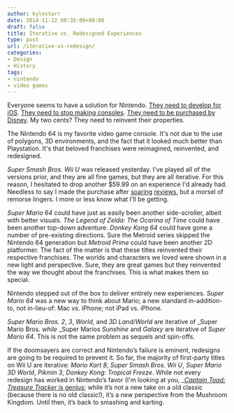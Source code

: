 ```yaml
---
author: kylestarr
date: 2014-11-22 08:35:09+00:00
draft: false
title: Iterative vs. Redesigned Experiences
type: post
url: /iterative-vs-redesign/
categories:
- Design
- History
tags:
- nintendo
- video games
---
```


Everyone seems to have a solution for Nintendo. [They need to develop for iOS](http://www.marco.org/2013/09/02/mutex-nintendo). [They need to stop making consoles](http://www.forbes.com/sites/insertcoin/2013/12/10/it-may-be-time-for-nintendo-to-make-games-not-consoles/). [They need to be purchased by Disney](http://www.polygon.com/2014/11/21/7259147/disney-nintendo-acquisition). My two cents? They need to reinvent their properties.

The Nintendo 64 is my favorite video game console. It's not due to the use of polygons, 3D environments, and the fact that it looked much better than Playstation. It's that beloved franchises were reimagined, reinvented, and redesigned.

_Super Smash Bros. Wii U_ was released yesterday. I've played all of the versions prior, and they are all fine games, but they are all iterative. For this reason, I hesitated to drop another $59.99 on an experience I'd already had. Needless to say I made the purchase after [soaring](http://ign.com/articles/2014/11/19/super-smash-bros-for-wii-u-review) [reviews](http://www.polygon.com/2014/11/21/7259791/super-smash-bros-for-wii-u-review-crazy-eights), but a morsel of remorse lingers. I more or less know what I'll be getting.

_Super Mario 64_ could have just as easily been another side-scroller, albeit with better visuals. _The Legend of Zelda: The Ocarina of Time_ could have been another top-down adventure. _Donkey Kong 64_ could have gone a number of pre-existing directions. Sure the Metroid series skipped the Nintendo 64 generation but _Metroid Prime_ could have been another 2D platformer. The fact of the matter is that these titles reinvented their respective franchises. The worlds and characters we loved were shown in a new light and perspective. Sure, they are great games but they reinvented the way we thought about the franchises. This is what makes them so special.

Nintendo stepped out of the box to deliver entirely new experiences. _Super Mario 64_ was a new way to think about Mario; a new standard in-addition-to, not in-lieu-of: Mac vs. iPhone; not iPad vs. iPhone.

_Super Mario Bros. 2_, _3_, _World_, and _3D Land/World_ are iterative of _Super Mario Bros. _while_ _Super Marios _Sunshine_ and _Galaxy_ are iterative of _Super Mario 64_. This is not the same problem as sequels and spin-offs.

If the doomsayers are correct and Nintendo’s failure is eminent, redesigns are going to be required to prevent it. So far, the majority of first-party titles on Wii U are iterative: _Mario Kart 8_, _Super Smash Bros. Wii U_, _Super Mario 3D World_, _Pikmin 3_, _Donkey Kong: Tropical Freeze_. While not every redesign has worked in Nintendo’s favor (I'm looking at you, _[_Captain Toad: Treasure Tracker_ is genius](https://www.zerocounts.net/2014/10/11/captain-toad-is-genius/); while it’s not a new take on a old classic (because there is no old classic!), it’s a new perspective from the Mushroom Kingdom. Until then, it’s back to smashing and karting.
